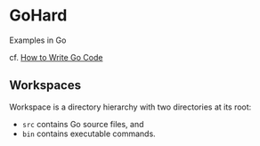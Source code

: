 # GoHard
Examples in Go


cf. [How to Write Go Code](https://golang.org/doc/code.html)

## Workspaces

Workspace is a directory hierarchy with two directories at its root:

* `src` contains Go source files, and 
* `bin` contains executable commands.
